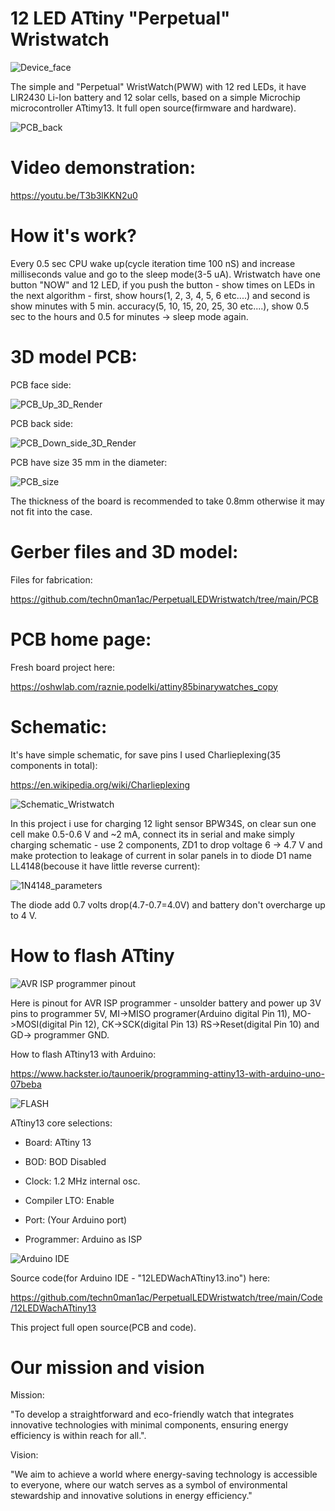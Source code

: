 # 12 LED ATtiny "Perpetual" Wristwatch

![Device_face](https://raw.githubusercontent.com/techn0man1ac/PerpetualLEDWristwatch/main/Imgs/Face.jpg)

The simple and "Perpetual" WristWatch(PWW) with 12 red LEDs, it have LIR2430 Li-Ion battery and 12 solar cells, based on a simple Microchip microcontroller ATtimy13. It full open source(firmware and hardware).

![PCB_back](https://raw.githubusercontent.com/techn0man1ac/PerpetualLEDWristwatch/main/Imgs/Back.jpg)

# Video demonstration:

https://youtu.be/T3b3lKKN2u0

# How it's work?

Every 0.5 sec CPU wake up(cycle iteration time 100 nS) and increase milliseconds value and go to the sleep mode(3-5 uA). Wristwatch have one button "NOW" and 12 LED, if you push the button - show times on LEDs in the next algorithm - first, show hours(1, 2, 3, 4, 5, 6 etc....) and second is show minutes with 5 min. accuracy(5, 10, 15, 20, 25, 30 etc....), show 0.5 sec to the hours and 0.5 for minutes -> sleep mode again.

# 3D model PCB:

PCB face side:

![PCB_Up_3D_Render](https://raw.githubusercontent.com/techn0man1ac/PerpetualLEDWristwatch/main/Imgs/PCB_face_3D_render.png)

PCB back side:

![PCB_Down_side_3D_Render](https://raw.githubusercontent.com/techn0man1ac/PerpetualLEDWristwatch/main/Imgs/PCB_back_3D_render.png)

PCB have size 35 mm in the diameter:

![PCB_size](https://raw.githubusercontent.com/techn0man1ac/PerpetualLEDWristwatch/main/Imgs/PCB_size.png)

The thickness of the board is recommended to take 0.8mm otherwise it may not fit into the case.

# Gerber files and 3D model:

Files for fabrication:

https://github.com/techn0man1ac/PerpetualLEDWristwatch/tree/main/PCB

# PCB home page:

Fresh board project here:

https://oshwlab.com/raznie.podelki/attiny85binarywatches_copy

# Schematic:

It's have simple schematic, for save pins I used Charlieplexing(35 components in total):

https://en.wikipedia.org/wiki/Charlieplexing

![Schematic_Wristwatch](https://raw.githubusercontent.com/techn0man1ac/PerpetualLEDWristwatch/main/PCB/Schematic/Schematic_12LEDWachATtiny13_2024-03-03.png)

In this project i use for charging 12 light sensor BPW34S, on clear sun one cell make 0.5-0.6 V and ~2 mA, connect its in serial and make simply charging schematic - use 2 components, ZD1 to drop voltage 6 -> 4.7 V and make protection to leakage of current in solar panels in to diode D1 name LL4148(becouse it have little reverse current):

![1N4148_parameters](https://raw.githubusercontent.com/techn0man1ac/PerpetualLEDWristwatch/main/Imgs/1N4148_parameters.png)

The diode add 0.7 volts drop(4.7-0.7=4.0V) and battery don't overcharge up to 4 V.

# How to flash ATtiny

![AVR ISP programmer pinout](https://raw.githubusercontent.com/techn0man1ac/PerpetualLEDWristwatch/main/Imgs/ProgramingPins.png)

Here is pinout for AVR ISP programmer - unsolder battery and power up 3V pins to programmer 5V, MI->MISO programer(Arduino digital Pin 11), MO->MOSI(digital Pin 12), CK->SCK(digital Pin 13) RS->Reset(digital Pin 10) and GD-> programmer GND. 

How to flash ATtiny13 with Arduino:

https://www.hackster.io/taunoerik/programming-attiny13-with-arduino-uno-07beba

![FLASH](https://raw.githubusercontent.com/techn0man1ac/PerpetualLEDWristwatch/main/Imgs/FLASH.png)

ATtiny13 core selections:

- Board: ATtiny 13

- BOD: BOD Disabled

- Clock: 1.2 MHz internal osc.

- Compiler LTO: Enable

- Port: (Your Arduino port)

- Programmer: Arduino as ISP

![Arduino IDE](https://raw.githubusercontent.com/techn0man1ac/PerpetualLEDWristwatch/main/Imgs/ArduinoIDE.png)

Source code(for Arduino IDE - "12LEDWachATtiny13.ino") here:

https://github.com/techn0man1ac/PerpetualLEDWristwatch/tree/main/Code/12LEDWachATtiny13

This project full open source(PCB and code).

# Our mission and vision

Mission:

"To develop a straightforward and eco-friendly watch that integrates innovative technologies with minimal components, ensuring energy efficiency is within reach for all.".

Vision:

"We aim to achieve a world where energy-saving technology is accessible to everyone, where our watch serves as a symbol of environmental stewardship and innovative solutions in energy efficiency."

